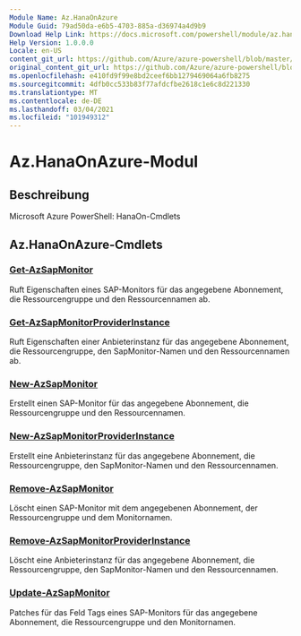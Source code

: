 ```yaml
---
Module Name: Az.HanaOnAzure
Module Guid: 79ad50da-e6b5-4703-885a-d36974a4d9b9
Download Help Link: https://docs.microsoft.com/powershell/module/az.hanaonazure
Help Version: 1.0.0.0
Locale: en-US
content_git_url: https://github.com/Azure/azure-powershell/blob/master/src/HanaOnAzure/help/Az.HanaOnAzure.md
original_content_git_url: https://github.com/Azure/azure-powershell/blob/master/src/HanaOnAzure/help/Az.HanaOnAzure.md
ms.openlocfilehash: e410fd9f99e8bd2ceef6bb1279469064a6fb8275
ms.sourcegitcommit: 4dfb0cc533b83f77afdcfbe2618c1e6c8d221330
ms.translationtype: MT
ms.contentlocale: de-DE
ms.lasthandoff: 03/04/2021
ms.locfileid: "101949312"
---
```

# Az.HanaOnAzure-Modul
## Beschreibung
Microsoft Azure PowerShell: HanaOn-Cmdlets

## Az.HanaOnAzure-Cmdlets
### [Get-AzSapMonitor](Get-AzSapMonitor.md)
Ruft Eigenschaften eines SAP-Monitors für das angegebene Abonnement, die Ressourcengruppe und den Ressourcennamen ab.

### [Get-AzSapMonitorProviderInstance](Get-AzSapMonitorProviderInstance.md)
Ruft Eigenschaften einer Anbieterinstanz für das angegebene Abonnement, die Ressourcengruppe, den SapMonitor-Namen und den Ressourcennamen ab.

### [New-AzSapMonitor](New-AzSapMonitor.md)
Erstellt einen SAP-Monitor für das angegebene Abonnement, die Ressourcengruppe und den Ressourcennamen.

### [New-AzSapMonitorProviderInstance](New-AzSapMonitorProviderInstance.md)
Erstellt eine Anbieterinstanz für das angegebene Abonnement, die Ressourcengruppe, den SapMonitor-Namen und den Ressourcennamen.

### [Remove-AzSapMonitor](Remove-AzSapMonitor.md)
Löscht einen SAP-Monitor mit dem angegebenen Abonnement, der Ressourcengruppe und dem Monitornamen.

### [Remove-AzSapMonitorProviderInstance](Remove-AzSapMonitorProviderInstance.md)
Löscht eine Anbieterinstanz für das angegebene Abonnement, die Ressourcengruppe, den SapMonitor-Namen und den Ressourcennamen.

### [Update-AzSapMonitor](Update-AzSapMonitor.md)
Patches für das Feld Tags eines SAP-Monitors für das angegebene Abonnement, die Ressourcengruppe und den Monitornamen.

